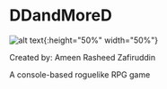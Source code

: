 # DDandMoreD
  
![alt text](https://github.com/arzafiruddin/DDandMoreD/blob/b03fd9bdfdcf0b6ee420b7ed6b50603458436259/readme_assets/logo.jpg){:height="50%" width="50%"}

Created by: Ameen Rasheed Zafiruddin

A console-based roguelike RPG game

